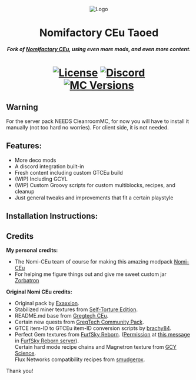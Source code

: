 <p align="center"><img src="https://github.com/Nomi-CEu/Nomi-CEu/assets/103940576/672808a8-0ad0-4d07-809e-08336a928909" alt="Logo"></p>
<h1 align="center">Nomifactory CEu Taoed</h1>
<p align="center"><b><i>Fork of <a href="https://github.com/Nomi-CEu/Nomi-CEu"> Nomifactory CEu</a>, using even more mods, and even more content.</i></b></p>
<h1 align="center">
    <a href="https://github.com/Nomi-CEu/Nomi-CEu/blob/main/LICENSE"><img src="https://img.shields.io/github/license/Nomi-CEu/Nomi-CEu?style=for-the-badge&logo=github" alt="License"></a>
    <a href="https://discord.gg/SBH33AxsHw"><img src="https://img.shields.io/discord/1213905295475216394?style=for-the-badge&logo=discord&logoColor=%23ffffff&label=discord%20&labelColor=gray&color=%235865F2" alt="Discord"></a>
    <br>
    <a href="https://legacy.curseforge.com/minecraft/modpacks/nomi-ceu-taoed"><img src="https://cf.way2muchnoise.eu/versions/For%20MC_nomi-ceu_all.svg?badge_style=for_the_badge" alt="MC Versions"></a>
</h1>

## Warning

For the server pack NEEDS CleanroomMC, for now you will have to install it manually (not too hard no worries). For client side, it is not needed.

## Features:
- More deco mods
- A discord integration built-in
- Fresh content including custom GTCEu build
- (WIP) Including GCYL
- (WIP) Custom Groovy scripts for custom multiblocks, recipes, and cleanup
- Just general tweaks and improvements that fit a certain playstyle

 
## Installation Instructions:


## Credits

 **My personal credits:**

- The Nomi-CEu team of course for making this amazing modpack [Nomi-CEu](https://github.com/Nomi-CEu)
- For helping me figure things out and give me sweet custom jar [Zorbatron](https://github.com/Zorbatron)


**Original Nomi CEu credits:**

- Original pack by [Exaxxion](https://github.com/Exaxxion).  
- Stabilized miner textures from [Self-Torture Edition](https://github.com/NotMyWing/Omnifactory-Self-Torture-Edition).  
- README.md base from [Gregtech CEu](https://github.com/GregTechCEu/GregTech).  
- Certain new quests from [GregTech Community Pack](https://github.com/GregTechCEu/GregTech-Community-Pack).  
- GTCE item-ID to GTCEu item-ID conversion scripts by [brachy84](https://github.com/brachy84).   
- Perfect Gem textures from [FurfSky Reborn](http://furfsky.net/). ([Permission](https://ibb.co/bBpksq0) at [this message](https://discord.com/channels/771187253937438762/774353150278369351/938438074503942184) in [FurfSky Reborn server](https://discord.gg/fsr)).  
Certain hard mode recipe chains and Magnetron texture from [GCY Science](https://github.com/GregTechCEu/gregicality-science).  
Flux Networks compatibility recipes from [smudgerox](https://github.com/smudgerox).  

Thank you!
